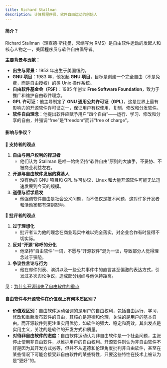 ```yaml
---
title: Richard Stallman
description: 计算机程序员、软件自由运动的创始人
---
```


#### 简介？

Richard Stallman（理查德·斯托曼，常缩写为 RMS）是自由软件运动的发起人和核心人物之一，美国程序员与软件自由倡导者。  

**主要背景与贡献：**  
- **出生与背景**：1953 年出生于美国纽约。  
- **GNU 项目**：1983 年，他发起 **GNU 项目**，目标是创建一个完全自由（不是免费，而是自由授权）的类 Unix 操作系统。  
- **自由软件基金会（FSF）**：1985 年创立 **Free Software Foundation**，致力于推广和维护自由软件理念。  
- **GPL 许可证**：他主导制定了 **GNU 通用公共许可证（GPL）**，这是世界上最有影响力的开源软件许可证之一，保证用户有权使用、复制、修改和分发软件。  
- **软件自由理念**：他提出软件应赋予用户“四个自由”——运行、学习、修改和分享的自由，并强调“free”是“freedom”而非“free of charge”。  

#### 影响与争议？

**🔹 支持者的观点**  
1. **自由与用户权利的捍卫者**  
   - 他们认为 Stallman 是唯一始终坚持“软件自由”原则的大旗手，不妥协、不被商业利益左右。  
2. **开源与自由软件发展的奠基人**  
   - 没有他的 GNU 项目和 GPL 许可协议，Linux 和大量开源软件可能无法迅速发展到今天的规模。  
3. **道德与哲学启发**  
   - 他强调软件自由是社会公义问题，而不仅仅是技术问题，这对许多开发者和活动家都有深刻影响。  

**🔹 批评者的观点**  
1. **过于理想化**  
   - 批评者认为他的理念在商业现实中难以完全落实，对企业合作有时显得不切实际。  
2. **反对“开源”称呼的分化**  
   - 他坚持“自由软件”一词，不愿与“开源软件”混为一谈，导致部分人觉得理念过于狭隘。  
3. **争议性言论与行为**  
   - 他在邮件列表、演讲以及一些公共事件中的直言甚至偏激的表达方式，引发过多次舆论争议，造成部分组织与他保持距离。  

见：[为什么开源错失了自由软件的重点](https://www.gnu.org/philosophy/open-source-misses-the-point.html)

#### 自由软件与开源软件在价值观上有何本质区别？

- **价值观区别**：自由软件运动强调的是用户的自由权利，包括自由运行、学习、修改和重新发布软件的自由，其核心是道德和伦理，关注的是用户的基本自由。而开源软件则更注重实用优势，如软件的强大、稳定和高效，其出发点是实用主义，关注的是软件的开发方式和质量。
- **对待非自由软件的态度**：自由软件运动认为非自由软件是一个社会问题，主张停止使用非自由软件，以维护用户的自由权利。开源软件则认为非自由软件不好是因为其开发方式劣等，但并不从道德和伦理角度批判非自由软件，甚至在某些情况下可能会接受非自由软件的某些特性，只要这些特性在技术上被认为是“更好”的。
